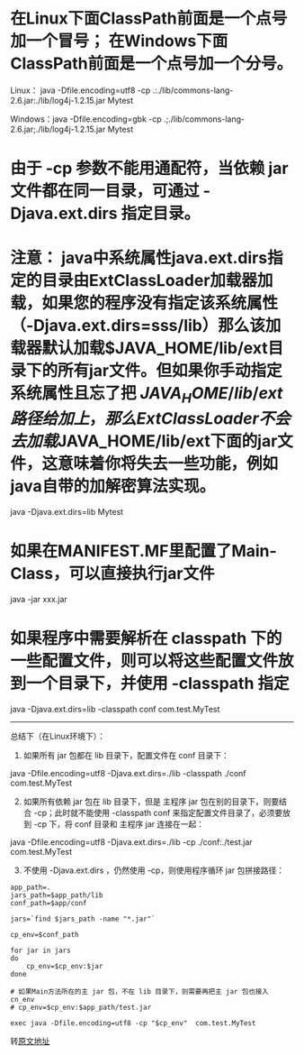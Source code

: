 # 在Linux下面ClassPath前面是一个点号加一个冒号； 在Windows下面ClassPath前面是一个点号加一个分号。

Linux： java -Dfile.encoding=utf8 -cp .:./lib/commons-lang-2.6.jar:./lib/log4j-1.2.15.jar Mytest

Windows：java -Dfile.encoding=gbk -cp .;./lib/commons-lang-2.6.jar;./lib/log4j-1.2.15.jar Mytest



# 由于 -cp 参数不能用通配符，当依赖 jar 文件都在同一目录，可通过 -Djava.ext.dirs 指定目录。

# 注意： java中系统属性java.ext.dirs指定的目录由ExtClassLoader加载器加载，如果您的程序没有指定该系统属性（-Djava.ext.dirs=sss/lib）那么该加载器默认加载$JAVA_HOME/lib/ext目录下的所有jar文件。但如果你手动指定系统属性且忘了把 $JAVA_HOME/lib/ext 路径给加上，那么ExtClassLoader不会去加载$JAVA_HOME/lib/ext下面的jar文件，这意味着你将失去一些功能，例如java自带的加解密算法实现。

java -Djava.ext.dirs=lib Mytest



# 如果在MANIFEST.MF里配置了Main-Class，可以直接执行jar文件

java -jar xxx.jar



# 如果程序中需要解析在  classpath 下的一些配置文件，则可以将这些配置文件放到一个目录下，并使用 -classpath 指定

java -Djava.ext.dirs=lib -classpath conf  com.test.MyTest



-------------------------------------------------------------------------------------------------------------------------------------

总结下（在Linux环境下）：

1. 如果所有 jar 包都在 lib 目录下，配置文件在 conf 目录下：

java  -Dfile.encoding=utf8  -Djava.ext.dirs=./lib  -classpath  ./conf   com.test.MyTest



2. 如果所有依赖 jar 包在 lib 目录下，但是 主程序 jar 包在别的目录下，则要结合 -cp；此时就不能使用 -classpath conf 来指定配置文件目录了，必须要放到 -cp 下，将 conf 目录和 主程序 jar 连接在一起：

java  -Dfile.encoding=utf8  -Djava.ext.dirs=./lib  -cp ./conf:./test.jar   com.test.MyTest



3. 不使用 -Djava.ext.dirs ，仍然使用 -cp，则使用程序循环 jar 包拼接路径：
```
app_path=.
jars_path=$app_path/lib
conf_path=$app/conf

jars=`find $jars_path -name "*.jar"`

cp_env=$conf_path

for jar in jars
do
    cp_env=$cp_env:$jar
done

# 如果Main方法所在的主 jar 包，不在 lib 目录下，则需要再把主 jar 包也接入 cn_env
# cp_env=$cp_env:$app_path/test.jar

exec java -Dfile.encoding=utf8 -cp "$cp_env"  com.test.MyTest
```


转[原文地址](https://my.oschina.net/jsan/blog/657819)
